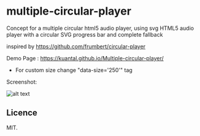 # multiple-circular-player
 Concept for a multiple circular html5 audio player, using svg 
 HTML5 audio player with a circular SVG progress bar and complete fallback

inspired by https://github.com/frumbert/circular-player


Demo Page : https://kuantal.github.io/Multiple-circular-player/

* For custom size change "data-size='250'" tag 

Screenshot:

![alt text](screenshot.png)


## Licence
MIT.
